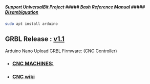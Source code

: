 ##### [Support UniversalBit Project](https://github.com/universalbit-dev/universalbit-dev/tree/main/support) ##### [Bash Reference Manual](https://www.gnu.org/software/bash/manual/html_node/index.html) ##### [Disambiguation](https://en.wikipedia.org/wiki/Wikipedia:Disambiguation)
```bash
sudo apt install arduino
```

GRBL Release : [v1.1](https://github.com/gnea/grbl/archive/refs/tags/v1.1h.20190825.zip) 
---

Arduino Nano Upload GRBL Firmware: (CNC Controller)




* ### [CNC MACHINES:](https://github.com/universalbit-dev/cnc-router-machines)
* ### [CNC wiki](https://en.wikipedia.org/wiki/CNC_router)

